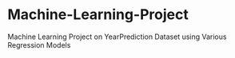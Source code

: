 # Machine-Learning-Project
Machine Learning Project on YearPrediction Dataset using Various Regression Models
